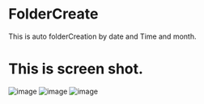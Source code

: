 # FolderCreate
This is auto folderCreation by date and Time and month.
# This is screen shot.

![image](https://user-images.githubusercontent.com/13798766/152929469-522062bb-31d9-4f57-bfa6-47bed255c020.png)
![image](https://user-images.githubusercontent.com/13798766/152929584-b583c229-9fa9-42d0-8535-c390ae2dab3c.png)
![image](https://user-images.githubusercontent.com/13798766/152929663-19e90cfd-54c7-4691-8522-dd90962b8b71.png)
